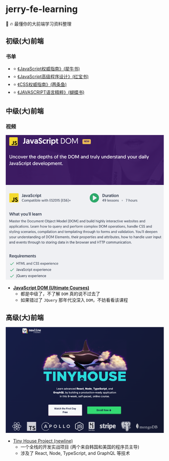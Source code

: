 # jerry-fe-learning

💯 🔥 最懂你的大前端学习资料整理

## 初级(大)前端

### 书单

- ⭐️ [《JavaScript权威指南》(犀牛书)](https://item.jd.com/32657989288.html)
- ⭐️ [《JavaScript高级程序设计》(红宝书)](https://item.jd.com/10951037.html)
- ⭐️ [《CSS权威指南》(两条鱼)](https://item.jd.com/46236946774.html)
- ⭐️ [《JAVASCRIPT语言精粹》(蝴蝶书)](https://item.jd.com/1026353943.html)

## 中级(大)前端

### 视频

![dom](assets/images/vv-js-dom.png)

- [**JavaScript DOM (Ultimate Courses)**](https://ultimatecourses.com/learn/javascript-dom)
  - 都是中级了，不了解 `DOM` 真的说不过去了
  - 如果错过了 `JQuery` 那年代没深入 `DOM`，不妨看看该课程

## 高级(大)前端

![tinyhouse](assets/images/vv-ful-tinyhouse.png)

- [Tiny House Project (newline)](https://www.newline.co/tinyhouse)
  - 一个全栈的开发实战项目 (两个来自韩国和美国的程序员主导)
  - 涉及了 React, Node, TypeScript, and GraphQL 等技术

